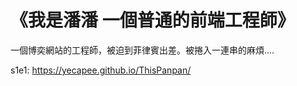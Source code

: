 # 《我是潘潘 一個普通的前端工程師》

一個博奕網站的工程師，被迫到菲律賓出差。被捲入一連串的麻煩....


s1e1: https://yecapee.github.io/ThisPanpan/